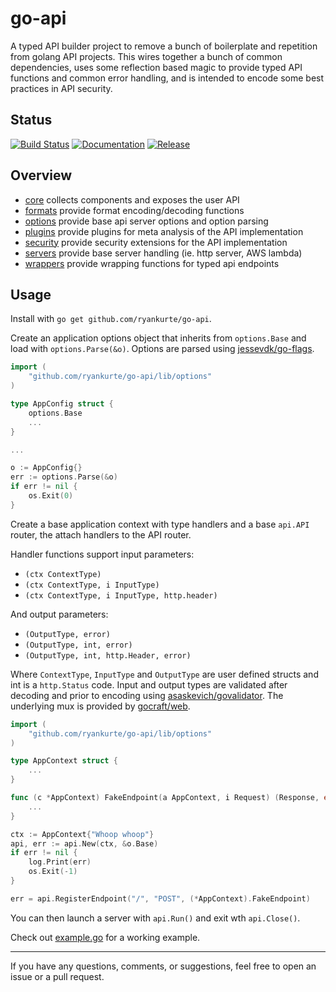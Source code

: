 # go-api

A typed API builder project to remove a bunch of boilerplate and repetition from golang API projects.
This wires together a bunch of common dependencies, uses some reflection based magic to provide typed API functions and common error handling, and is intended to encode some best practices in API security.

## Status

[![Build Status](https://travis-ci.org/ryankurte/go-api.svg?branch=master)](https://travis-ci.org/ryankurte/go-api)
[![Documentation](https://img.shields.io/badge/docs-godoc-blue.svg)](https://godoc.org/github.com/ryankurte/go-api)
[![Release](https://img.shields.io/github/release/ryankurte/go-api.svg)](https://github.com/ryankurte/go-api)


## Overview

- [core](lib/) collects components and exposes the user API
- [formats](lib/formats) provide format encoding/decoding functions
- [options](lib/options) provide base api server options and option parsing
- [plugins](lib/plugins) provide plugins for meta analysis of the API implementation
- [security](lib/security) provide security extensions for the API implementation
- [servers](lib/servers) provide base server handling (ie. http server, AWS lambda)
- [wrappers](lib/wrappers) provide wrapping functions for typed api endpoints

## Usage

Install with `go get github.com/ryankurte/go-api`.

Create an application options object that inherits from `options.Base` and load with `options.Parse(&o)`.
Options are parsed using [jessevdk/go-flags](https://github.com/jessevdk/go-flags).

``` go
import (
    "github.com/ryankurte/go-api/lib/options"
)

type AppConfig struct {
    options.Base
    ...
}

...

o := AppConfig{}
err := options.Parse(&o)
if err != nil {
    os.Exit(0)
} 
```

Create a base application context with type handlers and a base `api.API` router, the attach handlers to the API router.

Handler functions support input parameters:
- `(ctx ContextType)`
- `(ctx ContextType, i InputType)`
- `(ctx ContextType, i InputType, http.header)`

And output parameters:
- `(OutputType, error)`
- `(OutputType, int, error)`
- `(OutputType, int, http.Header, error)`

Where `ContextType`, `InputType` and `OutputType` are user defined structs and int is a `http.Status` code. 
Input and output types are validated after decoding and prior to encoding using [asaskevich/govalidator](https://github.com/asaskevich/govalidator).
The underlying mux is provided by [gocraft/web](https://github.com/gocraft/web).

``` go
import (
    "github.com/ryankurte/go-api/lib/options"
)

type AppContext struct {
	...
}

func (c *AppContext) FakeEndpoint(a AppContext, i Request) (Response, error) {
	...
}

ctx := AppContext{"Whoop whoop"}
api, err := api.New(ctx, &o.Base)
if err != nil {
    log.Print(err)
    os.Exit(-1)
}

err = api.RegisterEndpoint("/", "POST", (*AppContext).FakeEndpoint)

```

You can then launch a server with `api.Run()` and exit wth `api.Close()`.

Check out [example.go](example.go) for a working example.

------

If you have any questions, comments, or suggestions, feel free to open an issue or a pull request.
